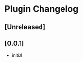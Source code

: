 <!-- Keep a Changelog guide -> https://keepachangelog.com -->

# Plugin Changelog

## [Unreleased]

## [0.0.1]
- initial